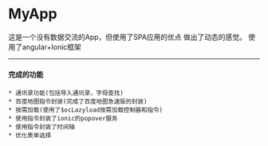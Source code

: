 # MyApp
这是一个没有数据交流的App，但使用了SPA应用的优点 做出了动态的感觉。
使用了angular+Ionic框架

-----------------
#### 完成的功能
    * 通讯录功能(包括导入通讯录，字母查找)
    * 百度地图指令封装(完成了百度地图急速版的封装)
    * 按需加载(使用了$ocLazyload按需加载控制器和指令)
    * 使用指令封装了ionic的popover服务
    * 使用指令封装了时间轴
    * 优化表单选择


    

